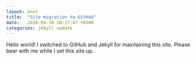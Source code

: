 ```yaml
---
layout: post
title:  "Site migration to GitHub"
date:   2018-04-30 10:17:47 +0300
categories: jekyll update
---
```


Hello world! I switched to GitHub and Jekyll for maintaining this site. Please bear with me while I set this site up.
